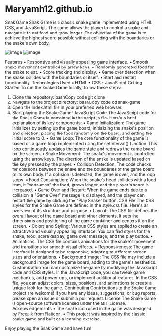 # Maryamh12.github.io
Snak Game
Snak Game is a classic snake game implemented using HTML, CSS, and JavaScript. The game allows the player to control a snake and navigate it to eat food and grow longer. The objective of the game is to achieve the highest score possible without colliding with the boundaries or the snake's own body.

  ![image](https://github.com/Maryamh12/Maryamh12.github.io/assets/117775713/989197da-e442-41a9-9120-da857d753cfe) ![image](https://github.com/Maryamh12/Maryamh12.github.io/assets/117775713/3da5a5d9-5f63-4b68-bd20-c4593904d9a2)

  
Features
•	Responsive and visually appealing game interface.
•	Smooth snake movement controlled by arrow keys.
•	Randomly generated food for the snake to eat.
•	Score tracking and display.
•	Game over detection when the snake collides with the boundaries or itself.
•	Start and restart functionality.
Technologies Used
•	HTML
•	CSS
•	JavaScript
Getting Started
To run the Snake Game locally, follow these steps:
1.	Clone the repository:
bashCopy code
git clone <repository-url> 
2.	Navigate to the project directory:
bashCopy code
cd snak-game 
3.	Open the index.html file in your preferred web browser.
4.	Start playing the Snake Game!
JavaScript Code
The JavaScript code for the Snake Game is contained in the script.js file. Here's a brief explanation of its key components:
•	Game Initialization: The game initializes by setting up the game board, initializing the snake's position and direction, placing the food randomly on the board, and setting the initial score to 0.
•	Game Loop: The core functionality of the game is based on a game loop implemented using the setInterval() function. This loop continuously updates the game state and redraws the game board on the screen.
•	Snake Movement: The snake's movement is controlled using the arrow keys. The direction of the snake is updated based on the key pressed by the player.
•	Collision Detection: The code checks for collisions between the snake and the boundaries of the game board or its own body. If a collision is detected, the game is over, and the loop stops.
•	Food Consumption: When the snake's head collides with a food item, it "consumes" the food, grows longer, and the player's score is increased.
•	Game Over and Restart: When the game ends due to a collision, a "Game Over" message is displayed, and the player can restart the game by clicking the "Play Snake" button.
CSS File
The CSS styles for the Snake Game are defined in the style.css file. Here's an overview of its structure and purpose:
•	Layout: The CSS file defines the overall layout of the game board and other elements. It sets the dimensions and positioning of the game container and centers it on the screen.
•	Colors and Styling: Various CSS styles are applied to create an attractive and visually appealing interface. You can find styles for the snake, food, score display, game over message, and the play button.
•	Animations: The CSS file contains animations for the snake's movement and transitions for smooth visual effects.
•	Responsiveness: The game interface is designed to be responsive, adapting to different screen sizes and orientations.
•	Background Image: The CSS file may include a background image for the game board, adding to the game's aesthetics.
Customization
You can customize the game by modifying the JavaScript code and CSS styles. In the JavaScript code, you can tweak game mechanics, add power-ups, or implement additional features. In the CSS file, you can adjust colors, sizes, positions, and animations to create a unique look for the game.
Contributing
Contributions to the Snake Game project are welcome! If you have any ideas, suggestions, or bug reports, please open an issue or submit a pull request.
License
The Snake Game is open-source software licensed under the MIT License.
Acknowledgements
•	The snake icon used in the game was designed by Freepik from Flaticon.
•	This project was inspired by the classic snake game and built as a learning exercise.
 
Enjoy playing the Snak Game and have fun!


